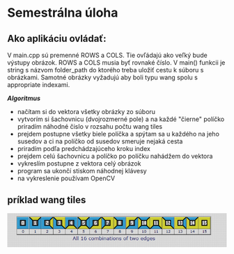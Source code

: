 # Semestrálna úloha

## Ako aplikáciu ovládať:
V main.cpp sú premenné ROWS a COLS. Tie ovľádajú ako veľký bude výstupy obrázok. ROWS a COLS musia byť rovnaké číslo.
V main() funkcii je string s názvom folder_path do ktorého treba uložiť cestu k súboru s obrázkami.
Samotné obrázky vyžadujú aby boli typu wang spolu s appropriate indexami.


_**Algoritmus**_
* načítam si do vektora všetky obrázky zo súboru
* vytvorím si šachovnicu (dvojrozmerné pole) a na každé "čierne" políčko priradím náhodné čislo v rozsahu počtu wang tiles
* prejdem postupne všetky biele políčka a spýtam sa u každého na jeho susedov a ci na políčko od susedov smeruje nejaká cesta
* priradím podľa predchádzajúceho kroku index
* prejdem celú šachovnicu a políčko po políčku nahádžem do vektora
* vykreslím postupne z vektora celý obrázok
* program sa ukončí stiskom náhodnej klávesy
* na vykreslenie používam OpenCV

## príklad wang tiles
![](https://github.com/Tach3/ALD_semestralka_Spurny/blob/main/Capture.PNG)
